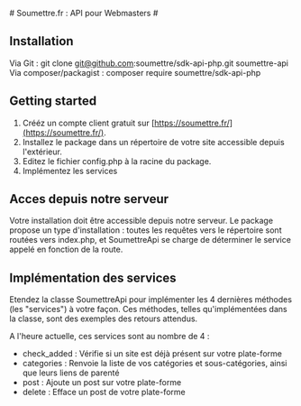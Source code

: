 # Soumettre.fr : API pour Webmasters #

## Installation ##
Via Git : git clone git@github.com:soumettre/sdk-api-php.git soumettre-api
Via composer/packagist : composer require soumettre/sdk-api-php

## Getting started ##
1. Crééz un compte client gratuit sur [https://soumettre.fr/](https://soumettre.fr/).
1. Installez le package dans un répertoire de votre site accessible depuis l'extérieur.
1. Editez le fichier config.php à la racine du package.
1. Implémentez les services 


## Acces depuis notre serveur ##

Votre installation doit être accessible depuis notre serveur.
Le package propose un type d'installation : toutes les requêtes vers le répertoire sont routées vers index.php, et SoumettreApi se charge de déterminer le service appelé en fonction de la route.

## Implémentation des services ##

Etendez la classe SoumettreApi pour implémenter les 4 dernières méthodes (les "services") à votre façon.
Ces méthodes, telles qu'implémentées dans la classe, sont des exemples des retours attendus.
 
A l'heure actuelle, ces services sont au nombre de 4 : 

+ check_added : Vérifie si un site est déjà présent sur votre plate-forme
+ categories : Renvoie la liste de vos catégories et sous-catégories, ainsi que leurs liens de parenté
+ post : Ajoute un post sur votre plate-forme
+ delete : Efface un post de votre plate-forme


